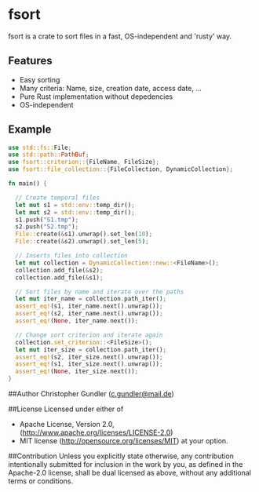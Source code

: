 # fsort
fsort is a crate to sort files in a fast, OS-independent and 'rusty' way.

## Features
- Easy sorting
- Many criteria: Name, size, creation date, access date, ...
- Pure Rust implementation without depedencies
- OS-independent

## Example
```rust
use std::fs::File;
use std::path::PathBuf;
use fsort::criterion::{FileName, FileSize};
use fsort::file_collection::{FileCollection, DynamicCollection};

fn main() {

  // Create temporal files
  let mut s1 = std::env::temp_dir();
  let mut s2 = std::env::temp_dir();
  s1.push("S1.tmp");
  s2.push("S2.tmp");
  File::create(&s1).unwrap().set_len(10);
  File::create(&s2).unwrap().set_len(5);

  // Inserts files into collection
  let mut collection = DynamicCollection::new::<FileName>();
  collection.add_file(&s2);
  collection.add_file(&s1);

  // Sort files by name and iterate over the paths
  let mut iter_name = collection.path_iter();
  assert_eq!(s1, iter_name.next().unwrap());
  assert_eq!(s2, iter_name.next().unwrap());
  assert_eq!(None, iter_name.next());

  // Change sort criterion and iterate again
  collection.set_criterion::<FileSize>();
  let mut iter_size = collection.path_iter();
  assert_eq!(s2, iter_size.next().unwrap());
  assert_eq!(s1, iter_size.next().unwrap());
  assert_eq!(None, iter_size.next());
}
```
##Author
Christopher Gundler (<c.gundler@mail.de>)

##License
Licensed under either of
 * Apache License, Version 2.0, (http://www.apache.org/licenses/LICENSE-2.0)
 * MIT license (http://opensource.org/licenses/MIT)
at your option.

##Contribution
Unless you explicitly state otherwise, any contribution intentionally submitted
for inclusion in the work by you, as defined in the Apache-2.0 license, shall be dual licensed as above, without any
additional terms or conditions.
